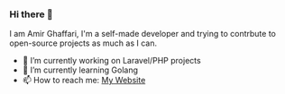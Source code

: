### Hi there 👋
I am Amir Ghaffari, I'm a self-made developer and  trying to contrbute to open-source projects as much as I can.
- 🔭 I’m currently working on Laravel/PHP projects
- 🌱 I’m currently learning Golang
- 📫 How to reach me: [My Website](https://amirghaffari.com/)
